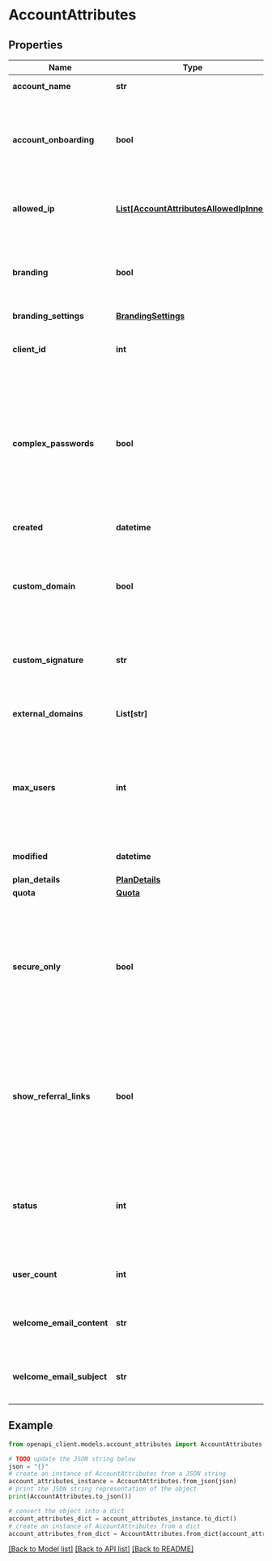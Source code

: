 # AccountAttributes



## Properties

Name | Type | Description | Notes
------------ | ------------- | ------------- | -------------
**account_name** | **str** | Name of the account | [optional] 
**account_onboarding** | **bool** | Whether the web application onboarding help is enabled for new users in the account. | [optional] 
**allowed_ip** | [**List[AccountAttributesAllowedIpInner]**](AccountAttributesAllowedIpInner.md) | Range of IP addresses allowed to access this account. | [optional] 
**branding** | **bool** | Branding flag. Set to &#x60;true&#x60; if the account has branding functionality enabled. | [optional] 
**branding_settings** | [**BrandingSettings**](BrandingSettings.md) |  | [optional] 
**client_id** | **int** | (ExaVault Use Only) Internal ID of the account in CMS. | [optional] 
**complex_passwords** | **bool** | Flag to indicate whether the account requires complex passwords. Set to &#x60;true&#x60; to require complex passwords on all users and shares. | [optional] 
**created** | **datetime** | Timestamp of account creation. | [optional] 
**custom_domain** | **bool** | Custom domain flag. Set to &#x60;true&#x60; if account type allows custom domain functionality. | [optional] 
**custom_signature** | **str** | Custom signature for all account emails users or recipients will receive. | [optional] 
**external_domains** | **List[str]** | Custom domain used to brand this account. | [optional] 
**max_users** | **int** | Maximum number of users the account can have. This can be increased by contacting ExaVault Support. | [optional] 
**modified** | **datetime** | Timestamp of account modification. | [optional] 
**plan_details** | [**PlanDetails**](PlanDetails.md) |  | [optional] 
**quota** | [**Quota**](Quota.md) |  | [optional] 
**secure_only** | **bool** | Flag to indicate whether the account disables connections via insecure protocols (e.g. FTP). Set to &#x60;true&#x60; to disable all traffic over port 21. | [optional] 
**show_referral_links** | **bool** | Flag to indicate showing of referrals links in the account. Set to &#x60;true&#x60; to include marketing messages in share invitations. | [optional] 
**status** | **int** | Account status flag. A one (1) means the account is active; zero (0) means it is suspended. | [optional] 
**user_count** | **int** | Current number of users on the account. | [optional] 
**welcome_email_content** | **str** | Content of welcome email each new user will receive. | [optional] 
**welcome_email_subject** | **str** | Subject of welcome email each new user will receive. | [optional] 

## Example

```python
from openapi_client.models.account_attributes import AccountAttributes

# TODO update the JSON string below
json = "{}"
# create an instance of AccountAttributes from a JSON string
account_attributes_instance = AccountAttributes.from_json(json)
# print the JSON string representation of the object
print(AccountAttributes.to_json())

# convert the object into a dict
account_attributes_dict = account_attributes_instance.to_dict()
# create an instance of AccountAttributes from a dict
account_attributes_from_dict = AccountAttributes.from_dict(account_attributes_dict)
```
[[Back to Model list]](../README.md#documentation-for-models) [[Back to API list]](../README.md#documentation-for-api-endpoints) [[Back to README]](../README.md)


